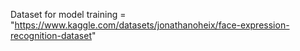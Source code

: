 Dataset for model training = "https://www.kaggle.com/datasets/jonathanoheix/face-expression-recognition-dataset"
